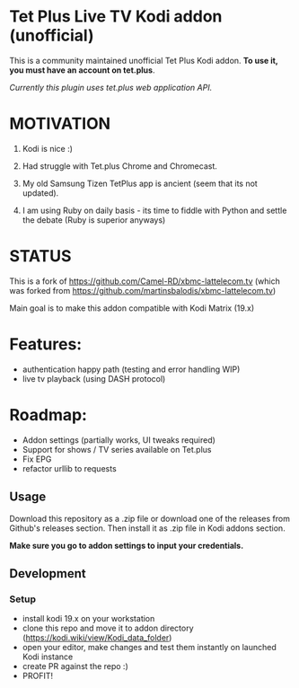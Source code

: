 # Tet Plus Live TV Kodi addon (unofficial)

This is a community maintained unofficial Tet Plus Kodi addon.
**To use it, you must have an account on tet.plus**.

_Currently this plugin uses tet.plus web application API._


# MOTIVATION

1. Kodi is nice :) 

1. Had struggle with Tet.plus Chrome and Chromecast.

1. My old Samsung Tizen TetPlus app is ancient (seem that its not updated).

1. I am using Ruby on daily basis - its time to fiddle with Python and settle the debate (Ruby is superior anyways)

# STATUS

This is a fork of https://github.com/Camel-RD/xbmc-lattelecom.tv (which was forked from https://github.com/martinsbalodis/xbmc-lattelecom.tv)

Main goal is to make this addon compatible with Kodi Matrix (19.x)

# Features:

* authentication happy path (testing and error handling WIP)
* live tv playback (using DASH protocol)

# Roadmap:

* Addon settings (partially works, UI tweaks required)
* Support for shows / TV series available on Tet.plus
* Fix EPG 
* refactor urllib to requests


## Usage

Download this repository as a .zip file or download one of the releases from Github's releases section.
Then install it as .zip file in Kodi addons section.

__Make sure you go to addon settings to input your credentials.__

<!-- ## Requirements for TV section and EPG (BROKEN FOR NOW!)

Addon has listed necessary addons but since not all of them are available in Kodi repository for all platforms, 
some of them are  marked as optional, more specifically `IPTV Simple` and `Inputstream Adaptive`.

`IPTV Simple` addon is necessary to enable TV section and EPG. After installing this addon, go to `Lattelecom Live TV` 
addon settings and click `Configure PVR IPTVSimple addon automatically` and then `Rebuild EPG data`. After that 
restart Kodi and it should work.

`Inputstream Adaptive` will make switching between channels almost instant. If stream does not work for some reason, 
try disabling this addon. -->

<!-- ### Fixing incorrect EPG time offset (BROKEN FOR NOW!)

In some cases time zone settings are ignored by Kodi and EPG data is shifted incorrectly. To fix this go to IPTVSimple 
addon settings, set the correct time shift and then clear EPG databse by going to Kodi `Settings > PVR & Live TV > Guide > Clear data` -->

<!-- ## Screenshots

Legacy channel list when not using TV view

![Alt text](screenshots/list.png?raw=true "Channel list in Kodi")

Timeline in TV section

![Alt text](screenshots/timeline.png?raw=true "TV timeline in Kodi")

Channel view in TV section

![Alt text](screenshots/channels.png?raw=true "Channels in TV section of Kodi")

TV stream with EPG information

![Alt text](screenshots/stream.png?raw=true "Stream view in Kodi")

Channel overlay with EPG information

![Alt text](screenshots/overlay.png?raw=true "Channel overlay in Kodi")

Channel guide overlay

![Alt text](screenshots/guide.png?raw=true "Channel guide overlay in Kodi")

Addon settings section

![Alt text](screenshots/settings.png?raw=true "Addon settings in Kodi") -->

## Development

### Setup

* install kodi 19.x on your workstation
* clone this repo and move it to addon directory (https://kodi.wiki/view/Kodi_data_folder)
* open your editor, make changes and test them instantly on launched Kodi instance
* create PR against the repo :)
* PROFIT!

<!-- Use Python 3

`virtualenv -p /usr/bin/python2.7 venv/`

Activate the environment

`source venv/bin/activate`

Install dependencies

```
pip install mock
pip install pytz
pip install Kodistubs
``` -->

<!-- ### Running tests:
`python -m unittest discover`

Accepted environment variables:

`TEST_INTERNATIONAL` set this value to skip tests that work only from Lattelecom network. (Useful when running automated tests from Travis)

`TEST_PASSWORD` Shortcut.lv password 

`TEST_USER` Shortcut.lv username -->
